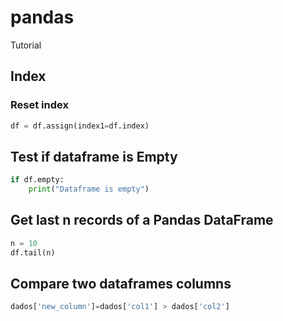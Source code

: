 # pandas
Tutorial

## Index
### Reset index 
```python
df = df.assign(index1=df.index)
```



## Test if dataframe is Empty
```python
if df.empty:
    print("Dataframe is empty")
```

    
## Get last n records of a Pandas DataFrame
```python
n = 10 
df.tail(n)
```

## Compare two dataframes columns 
```python
dados['new_column']=dados['col1'] > dados['col2']
```
